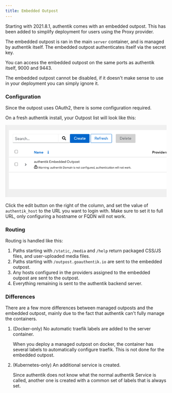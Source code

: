 ```yaml
---
title: Embedded Outpost
---
```


Starting with 2021.8.1, authentik comes with an embedded outpost. This has been added to simplify deployment for users using the Proxy provider.

The embedded outpost is ran in the main `server` container, and is managed by authentik itself. The embedded outpost authenticates itself via the secret key.

You can access the embedded outpost on the same ports as authentik itself, 9000 and 9443.

The embedded outpost cannot be disabled, if it doesn't make sense to use in your deployment you can simply ignore it.

### Configuration

Since the outpost uses OAuth2, there is some configuration required.

On a fresh authentik install, your Outpost list will look like this:

![](./stock.png)

Click the edit button on the right of the column, and set the value of `authentik_host` to the URL you want to login with.
Make sure to set it to full URL, only configuring a hostname or FQDN will not work.

### Routing

Routing is handled like this:

1. Paths starting with `/static`, `/media` and `/help` return packaged CSS/JS files, and user-uploaded media files.
2. Paths starting with `/outpost.goauthentik.io` are sent to the embedded outpost.
3. Any hosts configured in the providers assigned to the embedded outpost are sent to the outpost.
4. Everything remaining is sent to the authentik backend server.

### Differences

There are a few more differences between managed outposts and the embedded outpost, mainly due to the fact that authentik can't fully manage the containers.

1. (Docker-only) No automatic traefik labels are added to the server container.

    When you deploy a managed outpost on docker, the container has several labels to automatically configure traefik. This is not done for the embedded outpost.

2. (Kubernetes-only) An additional service is created.

    Since authentik does not know what the normal authentik Service is called, another one is created with a common set of labels that is always set.
